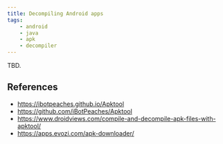 ```yaml
---
title: Decompiling Android apps
tags:
    - android
    - java
    - apk
    - decompiler
---
```


TBD.

References
----------
- https://ibotpeaches.github.io/Apktool
- https://github.com/iBotPeaches/Apktool
- https://www.droidviews.com/compile-and-decompile-apk-files-with-apktool/
- https://apps.evozi.com/apk-downloader/
